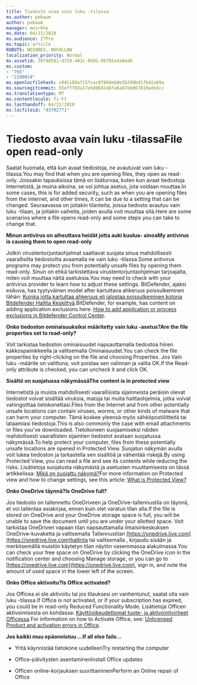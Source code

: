 ```yaml
---
title: Tiedosto avaa vain luku -tilassa
ms.author: pebaum
author: pebaum
manager: mnirkhe
ms.date: 04/21/2020
ms.audience: ITPro
ms.topic: article
ROBOTS: NOINDEX, NOFOLLOW
localization_priority: Normal
ms.assetid: 39748581-d319-403c-8501-9b785e4a0ed8
ms.custom:
- "765"
- "2200014"
ms.openlocfilehash: c045188af15fcec0f868eb0e5b399bd1fb42a09a
ms.sourcegitcommit: 55eff703a17e500681d8fa6a87eb067019ade3cc
ms.translationtype: MT
ms.contentlocale: fi-FI
ms.lasthandoff: 04/22/2020
ms.locfileid: "43702771"
---
```

# <a name="file-open-read-only"></a><span data-ttu-id="f3630-102">Tiedosto avaa vain luku -tilassa</span><span class="sxs-lookup"><span data-stu-id="f3630-102">File open read-only</span></span>

<span data-ttu-id="f3630-103">Saatat huomata, että kun avaat tiedostoja, ne avautuvat vain luku -tilassa.</span><span class="sxs-lookup"><span data-stu-id="f3630-103">You may find that when you are opening files, they open as read-only.</span></span> <span data-ttu-id="f3630-104">Joissakin tapauksissa tämä on lisäturvaa, kuten kun avaat tiedostoja Internetistä, ja muina aikoina, se voi johtua asetus, jota voidaan muuttaa.</span><span class="sxs-lookup"><span data-stu-id="f3630-104">In some cases, this is for added security, such as when you are opening files from the internet, and other times, it can be due to a setting that can be changed.</span></span> <span data-ttu-id="f3630-105">Seuraavassa on joitakin tilanteita, joissa tiedosto avautuu vain luku -tilaan, ja joitakin vaiheita, joiden avulla voit muuttaa sitä.</span><span class="sxs-lookup"><span data-stu-id="f3630-105">Here are some scenarios where a file opens read-only and some steps you can take to change that.</span></span>
  
 <span data-ttu-id="f3630-106">**Minun antivirus on aiheuttava heidät jotta auki kuulua- ainoa**</span><span class="sxs-lookup"><span data-stu-id="f3630-106">**My antivirus is causing them to open read-only**</span></span>
  
<span data-ttu-id="f3630-107">Jotkin virustentorjuntaohjelmat saattavat suojata sinua mahdollisesti vaarallisilta tiedostoilta avaamalla ne vain luku -tilassa.</span><span class="sxs-lookup"><span data-stu-id="f3630-107">Some antivirus programs may protect you from potentially unsafe files by opening them read-only.</span></span> <span data-ttu-id="f3630-108">Sinun on ehkä tarkistettava virustentorjuntaohjelman tarjoajalta, miten voit muuttaa näitä asetuksia.</span><span class="sxs-lookup"><span data-stu-id="f3630-108">You may need to check with your antivirus provider to learn how to adjust these settings.</span></span> <span data-ttu-id="f3630-109">BitDefender, ajaksi esikuva, has tyytyväinen model after kartuttava ahkeruus poissulkeminen tähän: [Kuinka jotta kartuttaa ahkeruus eli jalostaa poissulkeminen kotona Bitdefender Hallita Keskittyä](https://aka.ms/AA6098i).</span><span class="sxs-lookup"><span data-stu-id="f3630-109">BitDefender, for example, has content on adding application exclusions here: [How to add application or process exclusions in Bitdefender Control Center](https://aka.ms/AA6098i).</span></span>
  
 <span data-ttu-id="f3630-110">**Onko tiedoston ominaisuuksiksi määritetty vain luku -asetus?**</span><span class="sxs-lookup"><span data-stu-id="f3630-110">**Are the file properties set to read-only?**</span></span>
  
<span data-ttu-id="f3630-111">Voit tarkistaa tiedoston ominaisuudet napsauttamalla tiedostoa hiiren kakkospainikkeella ja valitsemalla Ominaisuudet.</span><span class="sxs-lookup"><span data-stu-id="f3630-111">You can check the file properties by right-clicking on the file and choosing Properties.</span></span> <span data-ttu-id="f3630-112">Jos Vain luku -määrite on valittuna, voit poistaa sen valinnan ja valita OK.</span><span class="sxs-lookup"><span data-stu-id="f3630-112">If the Read-only attribute is checked, you can uncheck it and click OK.</span></span>
  
 <span data-ttu-id="f3630-113">**Sisältö on suojatussa näkymässä**</span><span class="sxs-lookup"><span data-stu-id="f3630-113">**The content is in protected view**</span></span>
  
<span data-ttu-id="f3630-114">Internetistä ja muista mahdollisesti vaarallisista sijainneista peräisin olevat tiedostot voivat sisältää viruksia, matoja tai muita haittaohjelmia, jotka voivat vahingoittaa tietokonettasi.</span><span class="sxs-lookup"><span data-stu-id="f3630-114">Files from the Internet and from other potentially unsafe locations can contain viruses, worms, or other kinds of malware that can harm your computer.</span></span> <span data-ttu-id="f3630-115">Tämä koskee yleensä myös sähköpostiliitteitä tai lataamiasi tiedostoja.</span><span class="sxs-lookup"><span data-stu-id="f3630-115">This is also commonly the case with email attachments or files you've downloaded.</span></span> <span data-ttu-id="f3630-116">Tietokoneen suojaamiseksi näiden mahdollisesti vaarallisten sijaintien tiedostot avataan suojatussa näkymässä.</span><span class="sxs-lookup"><span data-stu-id="f3630-116">To help protect your computer, files from these potentially unsafe locations are opened in Protected View.</span></span> <span data-ttu-id="f3630-117">Suojatun näkymän avulla voit lukea tiedoston ja tarkastella sen sisältöä ja vähentää riskejä.</span><span class="sxs-lookup"><span data-stu-id="f3630-117">By using Protected View, you can read a file and see its contents while reducing the risks.</span></span> <span data-ttu-id="f3630-118">Lisätietoja suojatusta näkymästä ja asetusten muuttamisesta on tässä artikkelissa: [Mikä on suojattu näkymä?](https://support.office.com/article/d6f09ac7-e6b9-4495-8e43-2bbcdbcb6653)</span><span class="sxs-lookup"><span data-stu-id="f3630-118">For more information on Protected view and how to change settings, see this article: [What is Protected View?](https://support.office.com/article/d6f09ac7-e6b9-4495-8e43-2bbcdbcb6653)</span></span>
  
 <span data-ttu-id="f3630-119">**Onko OneDrive täynnä?**</span><span class="sxs-lookup"><span data-stu-id="f3630-119">**Is OneDrive full?**</span></span>
  
<span data-ttu-id="f3630-120">Jos tiedosto on tallennettu OneDriveen ja OneDrive-tallennustila on täynnä, et voi tallentaa asiakirjaa, ennen kuin olet varatun tilan alla.</span><span class="sxs-lookup"><span data-stu-id="f3630-120">If the file is stored on OneDrive and your OneDrive storage space is full, you will be unable to save the document until you are under your allotted space.</span></span> <span data-ttu-id="f3630-121">Voit tarkistaa OneDriven vapaan tilan napsauttamalla ilmaisinkeskuksen OneDrive-kuvaketta ja valitsemalla Tallennustilan [https://onedrive.live.com](https://onedrive.live.com)hallinta tai valitsemalla , kirjaudu sisään ja merkitsemällä muistiin käytetyn tilan näytön vasemmassa alakulmassa.</span><span class="sxs-lookup"><span data-stu-id="f3630-121">You can check your free space on OneDrive by clicking the OneDrive icon in the notification center and choosing Manage storage, or you can go to [https://onedrive.live.com](https://onedrive.live.com), sign in, and note the amount of used space in the lower left of the screen.</span></span>
  
 <span data-ttu-id="f3630-122">**Onko Office aktivoitu?**</span><span class="sxs-lookup"><span data-stu-id="f3630-122">**Is Office activated?**</span></span>
  
<span data-ttu-id="f3630-123">Jos Officea ei ole aktivoitu tai jos tilauksesi on vanhentunut, saatat olla vain luku -tilassa.</span><span class="sxs-lookup"><span data-stu-id="f3630-123">If Office is not activated, or if your subscription has expired, you could be in read-only Reduced Functionality Mode.</span></span> <span data-ttu-id="f3630-124">Lisätietoja Officen aktivoimisesta on kohdassa: [Käyttöoikeudettomat tuote- ja aktivointivirheet Officessa](https://support.office.com/article/0d23d3c0-c19c-4b2f-9845-5344fedc4380).</span><span class="sxs-lookup"><span data-stu-id="f3630-124">For information on how to Activate Office, see: [Unlicensed Product and activation errors in Office](https://support.office.com/article/0d23d3c0-c19c-4b2f-9845-5344fedc4380).</span></span>
  
 <span data-ttu-id="f3630-125">**Jos kaikki muu epäonnistuu ...**</span><span class="sxs-lookup"><span data-stu-id="f3630-125">**If all else fails...**</span></span>
  
- <span data-ttu-id="f3630-126">Yritä käynnistää tietokone uudelleen</span><span class="sxs-lookup"><span data-stu-id="f3630-126">Try restarting the computer</span></span>
    
- <span data-ttu-id="f3630-127">Office-päivitysten asentaminen</span><span class="sxs-lookup"><span data-stu-id="f3630-127">Install Office updates</span></span>
    
- <span data-ttu-id="f3630-128">Officen online-korjauksen suorittaminen</span><span class="sxs-lookup"><span data-stu-id="f3630-128">Perform an Online repair of Office</span></span>
    


